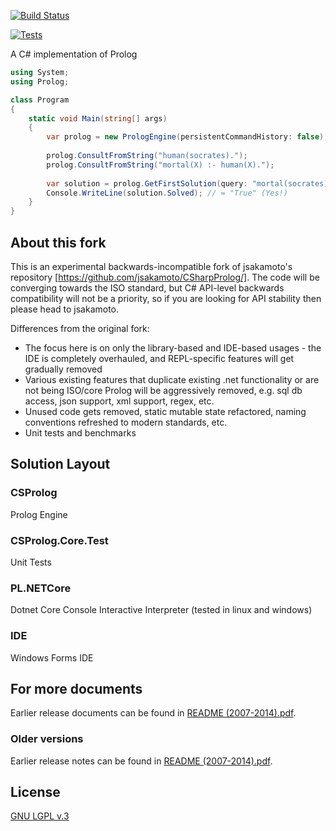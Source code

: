 [![Build Status](https://github.com/andrzejolszak/CSharpProlog/workflows/dotNet/badge.svg)](https://github.com/andrzejolszak/CSharpProlog/actions)

[![Tests](https://gist.github.com/andrzejolszak/5db25bb87d75d59fa492a7ef3365da84/raw/csharpprolog_tests.md_badge.svg)](https://gist.github.com/andrzejolszak/5db25bb87d75d59fa492a7ef3365da84)

A C# implementation of Prolog

```csharp
using System;
using Prolog;

class Program
{
    static void Main(string[] args)
    {
        var prolog = new PrologEngine(persistentCommandHistory: false);
        
        prolog.ConsultFromString("human(socrates).");
        prolog.ConsultFromString("mortal(X) :- human(X).");
        
        var solution = prolog.GetFirstSolution(query: "mortal(socrates).");
        Console.WriteLine(solution.Solved); // = "True" (Yes!)
    }
}
```
## About this fork

This is an experimental backwards-incompatible fork of jsakamoto's repository [https://github.com/jsakamoto/CSharpProlog/]. The code will be converging towards the ISO standard, but C# API-level backwards compatibility will not be a priority, so if you are looking for API stability then please head to jsakamoto.

Differences from the original fork:

- The focus here is on only the library-based and IDE-based usages - the IDE is completely overhauled, and REPL-specific features will get gradually removed
- Various existing features that duplicate existing .net functionality or are not being ISO/core Prolog will be aggressively removed, e.g. sql db access, json support, xml support, regex, etc.
- Unused code gets removed, static mutable state refactored, naming conventions refreshed to modern standards, etc.
- Unit tests and benchmarks


## Solution Layout
### CSProlog
Prolog Engine

### CSProlog.Core.Test
Unit Tests

### PL.NETCore
Dotnet Core Console Interactive Interpreter (tested in linux and windows)

### IDE
Windows Forms IDE


## For more documents

Earlier release documents can be found in [README (2007-2014).pdf](README%20(2007-2014).pdf).


### Older versions

Earlier release notes can be found in [README (2007-2014).pdf](README%20(2007-2014).pdf).

## License

[GNU LGPL v.3](LICENSE)
